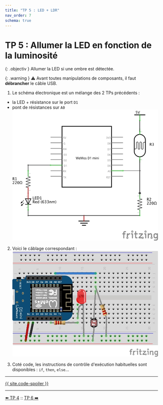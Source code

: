 ```yaml
---
title: "TP 5 : LED + LDR"
nav_order: 7
schema: true
---
```


# TP 5 : Allumer la LED en fonction de la luminosité

{: .objectiv }
Allumer la LED si une ombre est détectée.

{: .warning }
⚠️ Avant toutes manipulations de composants, il faut **débrancher** le câble USB.

1. Le schéma électronique est un mélange des 2 TPs précédents :
  - la LED + résistance sur le port `D1`
  - pont de résistances sur `A0`
![schema-tp5](resources/tp5-schema.jpg)

2. Voici le câblage correspondant :
![montage-tp5](resources/tp5-montage.jpg)

3. Coté code, les instructions de contrôle d'exécution habituelles sont disponibles : `if`, `then`, `else`...

----
[{{ site.code-spoiler }}](tp5_code.md)

----
[⬅️ TP 4](tp4.md) :: [TP 6 ➡️](tp6.md)
